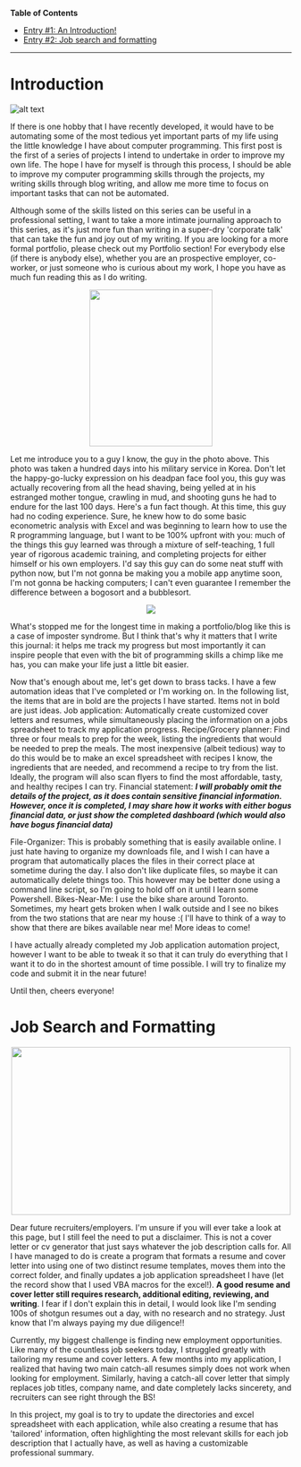 **Table of Contents**
- [Entry #1: An Introduction!](#Introduction)
- [Entry #2: Job search and formatting](#Job-search-and-Formatting)
----------------

# Introduction

![alt text](https://www.usatoday.com/gcdn/-mm-/b9d41a62d1b7691cf33c7c9eda7936d6b85f8111/c=0-8-2496-1418/local/-/media/2018/05/28/USATODAY/USATODAY/636631118463537351-FinderScreenSnapz005.png?width=1200&disable=upscale&format=pjpg&auto=webp)

If there is one hobby that I have recently developed, it would have to be automating some of the most tedious yet important parts of my life using the little knowledge I have about computer programming. This first post is the first of a series of projects I intend to undertake in order to improve my own life. The hope I have for myself is through this process, I should be able to improve my computer programming skills through the projects, my writing skills through blog writing, and allow me more time to focus on important tasks that can not be automated. 

Although some of the skills listed on this series can be useful in a professional setting, I want to take a more intimate journaling approach to this series, as it's just more fun than writing in a super-dry 'corporate talk' that can take the fun and joy out of my writing. If you are looking for a more formal portfolio, please check out my Portfolio section! For everybody else (if there is anybody else), whether you are an prospective employer, co-worker, or just someone who is curious about my work, I hope you have as much fun reading this as I do writing.


<p align="center">
  <img src="https://github.com/Seungjoo-Steven-YOU/automate_away/assets/121839521/eae96a45-8eeb-41b6-8fda-bf02a6b2afed" width="220" height="280">
<p/>

Let me introduce you to a guy I know, the guy in the photo above. This photo was taken a hundred days into his military service in Korea. Don't let the happy-go-lucky expression on his deadpan face fool you, this guy was actually recovering from all the head shaving, being yelled at in his estranged mother tongue, crawling in mud, and shooting guns he had to endure for the last 100 days. Here's a fun fact though. At this time, this guy had no coding experience. Sure, he knew how to do some basic econometric analysis with Excel and was beginning to learn how to use the R programming language, but I want to be 100% upfront with you: much of the things this guy learned was through a mixture of self-teaching, 1 full year of rigorous academic training, and completing projects for either himself or his own employers. I'd say this guy can do some neat stuff with python now, but I'm not gonna be making you a mobile app anytime soon, I'm not gonna be hacking computers; I can't even guarantee I remember the difference between a bogosort and a bubblesort. 

<p align="center">
  <img src="https://cdn.arstechnica.net/wp-content/uploads/2012/03/chimp-laptop-4f50f9b-intro.jpg">
<p/>

What's stopped me for the longest time in making a portfolio/blog like this is a case of imposter syndrome. But I think that's why it matters that I write this journal: it helps me track my progress but most importantly it can inspire people that even with the bit of programming skills a chimp like me has, you can make your life just a little bit easier.

Now that's enough about me, let's get down to brass tacks. I have a few automation ideas that I've completed or I'm working on. In the following list, the items that are in bold are the projects I have started. Items not in bold are just ideas.
Job application: Automatically create customized cover letters and resumes, while simultaneously placing the information on a jobs spreadsheet to track my application progress.
Recipe/Grocery planner: Find three or four meals to prep for the week, listing the ingredients that would be needed to prep the meals. The most inexpensive (albeit tedious) way to do this would be to make an excel spreadsheet with recipes I know, the ingredients that are needed, and recommend a recipe to try from the list. Ideally, the program will also scan flyers to find the most affordable, tasty, and healthy recipes I can try.
Financial statement: ***I will probably omit the details of the project, as it does contain sensitive financial information. However, once it is completed, I may share how it works with either bogus financial data, or just show the completed dashboard (which would also have bogus financial data)***

File-Organizer: This is probably something that is easily available online. I just hate having to organize my downloads file, and I wish I can have a program that automatically places the files in their correct place at sometime during the day. I also don't like duplicate files, so maybe it can automatically delete things too. This however may be better done using a command line script, so I'm going to hold off on it until I learn some Powershell.
Bikes-Near-Me: I use the bike share around Toronto. Sometimes, my heart gets broken when I walk outside and I see no bikes from the two stations that are near my house :( I'll have to think of a way to show that there are bikes available near me!
More ideas to come! 

I have actually already completed my Job application automation project, however I want to be able to tweak it so that it can truly do everything that I want it to do in the shortest amount of time possible. I will try to finalize my code and submit it in the near future!

Until then, cheers everyone!

# Job Search and Formatting
<p align="center">
  <img src="https://legamart.com/articles/wp-content/uploads/2023/04/job-offer-text-page-min.jpg" width="500" height="300">
<p/>

Dear future recruiters/employers. I'm unsure if you will ever take a look at this page, but I still feel the need to put a disclaimer. This is not a cover letter or cv generator that just says whatever the job description calls for. All I have managed to do is create a program that formats a resume and cover letter into using one of two distinct resume templates, moves them into the correct folder, and finally updates a job application spreadsheet I have (let the record show that I used VBA macros for the excel!). **A good resume and cover letter still requires research, additional editing, reviewing, and writing**. I fear if I don't explain this in detail, I would look like I'm sending 100s of shotgun resumes out a day, with no research and no strategy. Just know that I'm always paying my due diligence!!

Currently, my biggest challenge is finding new employment opportunities. Like many of the countless job seekers today, I struggled greatly with tailoring my resume and cover letters. A few months into my application, I realized that having two main catch-all resumes simply does not work when looking for employment. Similarly, having a catch-all cover letter that simply replaces job titles, company name, and date completely lacks sincerety, and recruiters can see right through the BS!

In this project, my goal is to try to update the directories and excel spreadsheet with each application, while also creating a resume that has 'tailored' information, often highlighting the most relevant skills for each job description that I actually have, as well as having a customizable professional summary. 
